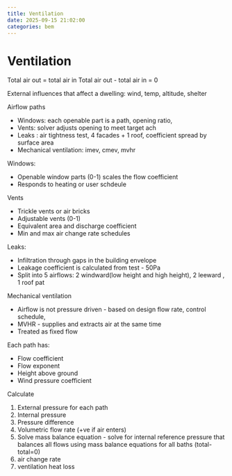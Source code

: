 ```yaml
---
title: Ventilation
date: 2025-09-15 21:02:00
categories: bem
---
```


# Ventilation

Total air out = total air in
Total air out - total air in = 0

External influences that affect a dwelling: wind, temp, altitude, shelter 

Airflow paths
- Windows: each openable part is a path, opening ratio,  
- Vents: solver adjusts opening to meet target ach 
- Leaks : air tightness test, 4 facades + 1 roof, coefficient spread by surface area
- Mechanical ventilation: imev, cmev, mvhr


Windows:
- Openable window parts (0-1) scales the flow coefficient 
- Responds to heating or user schdeule

Vents
- Trickle vents or air bricks 
- Adjustable vents (0-1)
- Equivalent area and discharge coefficient
- Min and max air change rate schedules 

Leaks:
- Infiltration through gaps in the building envelope
- Leakage coefficient is calculated from test - 50Pa
- Split into 5 airflows: 2 windward(low height and high height), 2 leeward , 1 roof pat

Mechanical ventilation
- Airflow is not pressure driven - based on design flow rate, control schedule,
- MVHR - supplies and extracts air at the same time 
- Treated as fixed flow

Each path has: 
- Flow coefficient
- Flow exponent
- Height above ground
- Wind pressure coefficient 

Calculate
1. External pressure for each path 
2. Internal pressure 
3. Pressure difference 
4. Volumetric flow rate (+ve if air enters)
5. Solve mass balance equation - solve for internal reference pressure that balances all flows using mass balance equations for all baths (total-total=0)
6. air change rate
7. ventilation heat loss 
